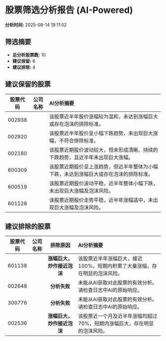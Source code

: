 # 股票筛选分析报告 (AI-Powered)

**分析时间:** 2025-08-14 19:11:02

## 筛选摘要

- **总分析股票数:** 10
- **建议保留:** 6
- **建议排除:** 4

## 建议保留的股票

| 股票代码 | 公司名称 | AI分析摘要 |
|:---:|:---:|:---|
| 002938 |  | 该股票近半年股价涨幅较为温和，未达到涨幅巨大或存在泡沫的排除标准。 |
| 002920 |  | 该股票近半年股价呈小幅下跌趋势，未出现巨大涨幅，不符合排除标准。 |
| 002180 |  | 该股票近期股价波动较大，但未形成清晰、持续的下跌趋势，且近半年未出现巨大涨幅。 |
| 600309 |  | 该股票近期股价呈上涨趋势，但近半年整体为小幅下跌，未达到涨幅巨大或存在泡沫的排除标准。 |
| 600519 |  | 该股票近期股价波动平稳，近半年整体小幅下跌，未出现巨大涨幅及泡沫风险。 |
| 601128 |  | 该股票近期股价走势平稳，近半年涨幅适中，未出现巨大涨幅及泡沫风险。 |

## 建议排除的股票

| 股票代码 | 公司名称 | 排除原因 | AI分析摘要 |
|:---:|:---:|:---:|:---|
| 601138 |  | **涨幅巨大，炒作接近泡沫** | 该股票近半年涨幅巨大，接近100%，短期内积累了大量涨幅，存在明显的泡沫风险。 |
| 002648 |  | **分析失败** | 未能从AI获取对此股票的有效分析。请检查日志中AI的原始响应。 |
| 300776 |  | **分析失败** | 未能从AI获取对此股票的有效分析。请检查日志中AI的原始响应。 |
| 002536 |  | **涨幅巨大，炒作接近泡沫** | 该股票近一个月及近半年涨幅均超过70%，短期内涨幅巨大，存在明显的泡沫风险。 |
